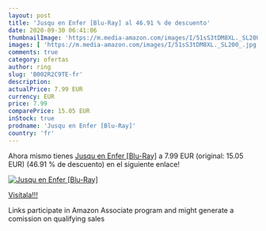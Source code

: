 ```yaml
---
layout: post
title: 'Jusqu en Enfer [Blu-Ray] al 46.91 % de descuento'
date: 2020-09-30 06:41:06
thumbnailImage: 'https://m.media-amazon.com/images/I/51sS3tDM8XL._SL200_.jpg'
images: [ 'https://m.media-amazon.com/images/I/51sS3tDM8XL._SL200_.jpg' ]
comments: true
category: ofertas
author: ring
slug: 'B002R2C9TE-fr'
description:
actualPrice: 7.99 EUR
currency: EUR
price: 7.99
comparePrice: 15.05 EUR
inStock: true
prodname: 'Jusqu en Enfer [Blu-Ray]'
country: 'fr'
---
```


Ahora mismo tienes [Jusqu en Enfer [Blu-Ray]](https://www.amazon.fr/dp/B002R2C9TE/?tag=tolees0d-21) a 7.99 EUR (original: 15.05 EUR) (46.91 %  de descuento) en el siguiente enlace!

[![Jusqu en Enfer [Blu-Ray]](https://m.media-amazon.com/images/I/51sS3tDM8XL._SL200_.jpg)](https://www.amazon.fr/dp/B002R2C9TE/?tag=tolees0d-21)

[Visítala!!!](https://www.amazon.fr/dp/B002R2C9TE/?tag=tolees0d-21)

Links participate in Amazon Associate program and might generate a comission on qualifying sales
